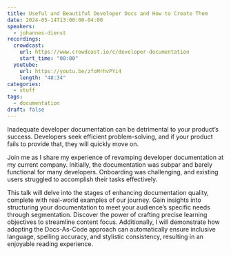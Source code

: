 ```yaml
---
title: Useful and Beautiful Developer Docs and How to Create Them
date: 2024-05-14T13:00:00-04:00
speakers:
  - johannes-dienst
recordings:
  crowdcast:
    url: https://www.crowdcast.io/c/developer-documentation
    start_time: "00:00"
  youtube:
    url: https://youtu.be/zfoMrhvPYi4
    length: "48:34"
categories:
  - stuff
tags:
  - documentation
draft: false
---
```


Inadequate developer documentation can be detrimental to your product’s success. Developers seek efficient problem-solving, and if your product fails to provide that, they will quickly move on.

Join me as I share my experience of revamping developer documentation at my current company. Initially, the documentation was subpar and barely functional for many developers. Onboarding was challenging, and existing users struggled to accomplish their tasks effectively.

This talk will delve into the stages of enhancing documentation quality, complete with real-world examples of our journey. Gain insights into structuring your documentation to meet your audience’s specific needs through segmentation. Discover the power of crafting precise learning objectives to streamline content focus. Additionally, I will demonstrate how adopting the Docs-As-Code approach can automatically ensure inclusive language, spelling accuracy, and stylistic consistency, resulting in an enjoyable reading experience.